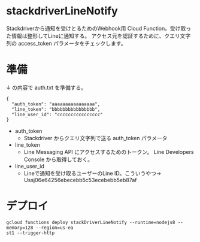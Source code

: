 # stackdriverLineNotify  
Stackdriverから通知を受けとるためのWebhook用 Cloud Function。受け取った情報は整形してLineに通知する。
アクセス元を認証するために、クエリ文字列の access_token パラメータをチェックします。

# 準備
↓ の内容で auth.txt を準備する。  

```
{
  "auth_token": "aaaaaaaaaaaaaaaa",
  "line_token": "bbbbbbbbbbbbbbbb",
  "line_user_id": "cccccccccccccccc"
}

```

* auth_token
  * Stackdriver からクエリ文字列で送る auth_token パラメータ  
* line_token
  * Line Messaging API にアクセスするためのトークン。 Line Developers Console から取得しておく。  
* line_user_id
  * Lineで通知を受け取るユーザーのLine ID。こういうやつ→ Ussj06e64256ebecebb5c53ecebebb5eb87af  

# デプロイ
```
gcloud functions deploy stackDriverLineNotify --runtime=nodejs8 --memory=128 --region=us-ea
st1 --trigger-http
```
